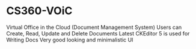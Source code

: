# CS360-VOiC
Virtual Office in the Cloud (Document Management System)
Users can Create, Read, Update and Delete Documents
Latest CKEditor 5 is used for Writing Docs
Very good looking and minimalistic UI
